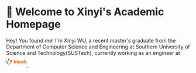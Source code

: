 # 👏 Welcome to Xinyi's Academic Homepage

Hey! You found me! I'm Xinyi WU, a recent master's graduate from the Department of Computer Science and Engineering at Southern University of Science and Technology(SUSTech), currently working as an engineer at <img src='images/Klook-Logo.jpg' alt="klook" style='width: 4em;'>.


